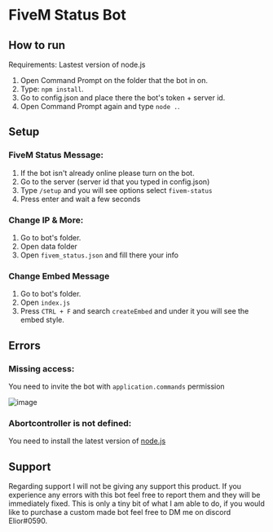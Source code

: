 # FiveM Status Bot
## How to run

Requirements: Lastest version of node.js

1. Open Command Prompt on the folder that the bot in on.
2. Type: `npm install`.
3. Go to config.json and place there the bot's token + server id.
4. Open Command Prompt again and type `node .`.

## Setup

### FiveM Status Message:
1. If the bot isn't already online please turn on the bot.
2. Go to the server (server id that you typed in config.json)
3. Type `/setup` and you will see options select `fivem-status`
4. Press enter and wait a few seconds

### Change IP & More:
1. Go to bot's folder.
2. Open data folder
3. Open `fivem_status.json` and fill there your info

### Change Embed Message
1. Go to bot's folder.
2. Open `index.js`
3. Press `CTRL + F` and search `createEmbed` and under it you will see the embed style.


## Errors

### Missing access: 
You need to invite the bot with `application.commands` permission 

![image](https://user-images.githubusercontent.com/50843891/144691584-3cdc7f77-9aa2-4ee8-8905-d05f97934280.png)

### Abortcontroller is not defined:
You need to install the latest version of [node.js](https://nodejs.org/en/)

## Support

Regarding support I will not be giving any support this product.
If you experience any errors with this bot feel free to report them and they will be immediately fixed.
This is only a tiny bit of what I am able to do, if you would like to purchase a custom made bot feel free to DM me on discord Elior#0590.
